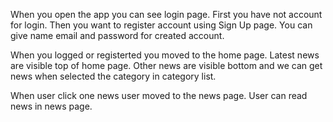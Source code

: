 When you open the app you can see login page. 
First you have not account for login.
Then you want to register account using Sign Up page.
You can give name email and password for created account.

When you logged or registerted you moved to the home page. 
Latest news are visible top of home page.
Other news are visible bottom and we can get news when selected the category in category list.

When user click one news user moved to the news page.
User can read news in news page.
